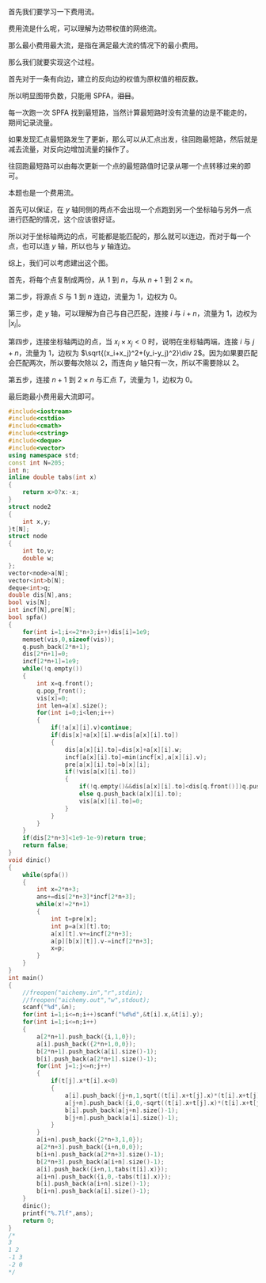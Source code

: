 首先我们要学习一下费用流。

费用流是什么呢，可以理解为边带权值的网络流。

那么最小费用最大流，是指在满足最大流的情况下的最小费用。

那么我们就要实现这个过程。

首先对于一条有向边，建立的反向边的权值为原权值的相反数。

所以明显图带负数，只能用 SPFA，~~泪目~~。

每一次跑一次 SPFA 找到最短路，当然计算最短路时没有流量的边是不能走的，期间记录流量。

如果发现汇点最短路发生了更新，那么可以从汇点出发，往回跑最短路，然后就是减去流量，对反向边增加流量的操作了。

往回跑最短路可以由每次更新一个点的最短路值时记录从哪一个点转移过来的即可。

本题也是一个费用流。

首先可以保证，在 $y$ 轴同侧的两点不会出现一个点跑到另一个坐标轴与另外一点进行匹配的情况，这个应该很好证。

所以对于坐标轴两边的点，可能都是能匹配的，那么就可以连边，而对于每一个点，也可以连 $y$ 轴，所以也与 $y$ 轴连边。

综上，我们可以考虑建出这个图。

首先，将每个点复制成两份，从 $1$ 到 $n$，与从 $n+1$ 到 $2\times n$。

第二步，将源点 $S$ 与 $1$ 到 $n$ 连边，流量为 $1$，边权为 $0$。

第三步，走 $y$ 轴，可以理解为自己与自己匹配，连接 $i$ 与 $i+n$，流量为 $1$，边权为 $\left|x_i\right|$。

第四步，连接坐标轴两边的点，当 $x_i\times x_j<0$ 时，说明在坐标轴两端，连接 $i$ 与 $j+n$，流量为 $1$，边权为 $\sqrt{(x_i+x_j)^2+(y_i-y_j)^2}\div 2$。因为如果要匹配会匹配两次，所以要每次除以 $2$，而连向 $y$ 轴只有一次，所以不需要除以 $2$。

第五步，连接 $n+1$ 到 $2\times n$ 与汇点 $T$，流量为 $1$，边权为 $0$。

最后跑最小费用最大流即可。

```cpp
#include<iostream>
#include<cstdio>
#include<cmath>
#include<cstring>
#include<deque>
#include<vector>
using namespace std;
const int N=205;
int n;
inline double tabs(int x)
{
	return x>0?x:-x;
}
struct node2
{
	int x,y;
}t[N];
struct node
{
	int to,v;
	double w;
};
vector<node>a[N];
vector<int>b[N];
deque<int>q;
double dis[N],ans;
bool vis[N];
int incf[N],pre[N];
bool spfa()
{
	for(int i=1;i<=2*n+3;i++)dis[i]=1e9;
	memset(vis,0,sizeof(vis));
	q.push_back(2*n+1);
	dis[2*n+1]=0;
	incf[2*n+1]=1e9;
	while(!q.empty())
	{
		int x=q.front();
		q.pop_front();
		vis[x]=0;
		int len=a[x].size();
		for(int i=0;i<len;i++)
		{
			if(!a[x][i].v)continue;
			if(dis[x]+a[x][i].w<dis[a[x][i].to])
			{
				dis[a[x][i].to]=dis[x]+a[x][i].w;
				incf[a[x][i].to]=min(incf[x],a[x][i].v);
				pre[a[x][i].to]=b[x][i];
				if(!vis[a[x][i].to])
				{
					if(!q.empty()&&dis[a[x][i].to]<dis[q.front()])q.push_front(a[x][i].to);
					else q.push_back(a[x][i].to);
					vis[a[x][i].to]=0;
				}
			}
		}
	}
	if(dis[2*n+3]<1e9-1e-9)return true;
	return false;
}
void dinic()
{
	while(spfa())
	{
		int x=2*n+3;
		ans+=dis[2*n+3]*incf[2*n+3];
		while(x!=2*n+1)
		{
			int t=pre[x];
			int p=a[x][t].to;
			a[x][t].v+=incf[2*n+3];
			a[p][b[x][t]].v-=incf[2*n+3];
			x=p;
		}
	}
}
int main()
{
	//freopen("aichemy.in","r",stdin);
	//freopen("aichemy.out","w",stdout);
	scanf("%d",&n);
	for(int i=1;i<=n;i++)scanf("%d%d",&t[i].x,&t[i].y);
	for(int i=1;i<=n;i++)
	{
		a[2*n+1].push_back({i,1,0});
		a[i].push_back({2*n+1,0,0});
		b[2*n+1].push_back(a[i].size()-1);
		b[i].push_back(a[2*n+1].size()-1);
		for(int j=1;j<=n;j++)
		{
			if(t[j].x*t[i].x<0)
			{
				a[i].push_back({j+n,1,sqrt((t[i].x+t[j].x)*(t[i].x+t[j].x)+(t[i].y-t[j].y)*(t[i].y-t[j].y))/2});
				a[j+n].push_back({i,0,-sqrt((t[i].x+t[j].x)*(t[i].x+t[j].x)+(t[i].y-t[j].y)*(t[i].y-t[j].y))/2});
				b[i].push_back(a[j+n].size()-1);
				b[j+n].push_back(a[i].size()-1);
			}
		}
		a[i+n].push_back({2*n+3,1,0});
		a[2*n+3].push_back({i+n,0,0});
		b[i+n].push_back(a[2*n+3].size()-1);
		b[2*n+3].push_back(a[i+n].size()-1);
		a[i].push_back({i+n,1,tabs(t[i].x)});
		a[i+n].push_back({i,0,-tabs(t[i].x)});
		b[i].push_back(a[i+n].size()-1);
		b[i+n].push_back(a[i].size()-1);
	}
	dinic();
	printf("%.7lf",ans);
	return 0;
}
/*
3
1 2
-1 3
-2 0
*/
```
